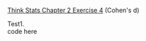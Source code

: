 [Think Stats Chapter 2 Exercise 4](http://greenteapress.com/thinkstats2/html/thinkstats2003.html#toc24) (Cohen's d)

Test1.  <br>
    code here
